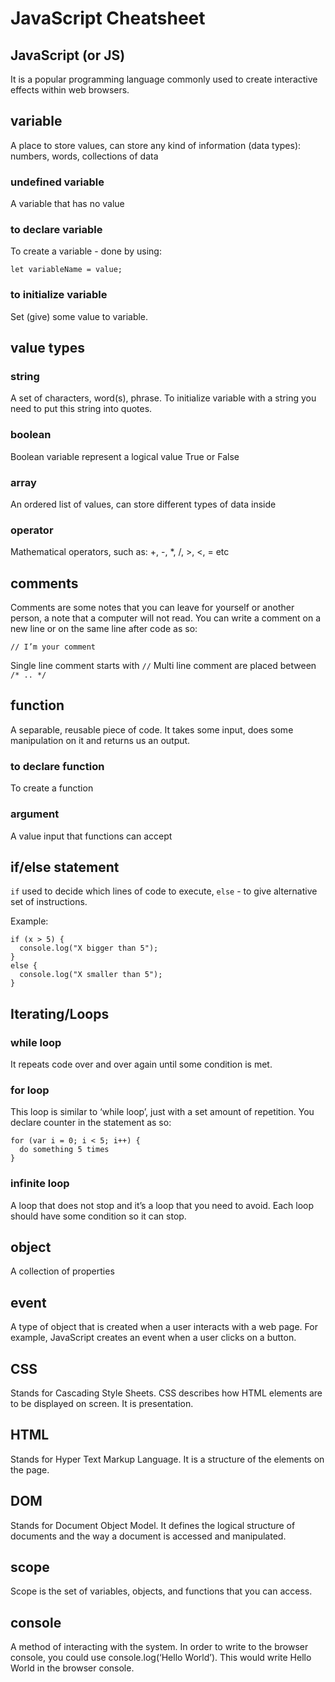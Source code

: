 # JavaScript Cheatsheet


## JavaScript (or JS)

It is a popular programming language commonly used to create interactive effects within web browsers.


## variable

A place to store values, can store any kind of information (data types): numbers, words, collections of data


### undefined variable

A variable that has no value

### to declare variable

To create a variable  - done by using: 

```
let variableName = value;
```


### to initialize variable

Set (give) some value to variable.

## value types

### string

A set of characters, word(s), phrase. To initialize variable with a string you need to put this string into quotes.

### boolean

Boolean variable represent a logical value True or False

### array

An ordered list of values, can store different types of data inside


### operator

Mathematical operators, such as: +, -, *, /, >, <, = etc


## comments

Comments are some notes that you can leave for yourself or another person, a note that a computer will not read. You can write a comment on a new line or on the same line after code as so:  

```
// I’m your comment
```
Single line comment starts with `//`
Multi line comment are placed between `/* .. */`


## function

A separable, reusable piece of code. It takes some input, does some manipulation on it and returns us an output.


### to declare function

To create a function

### argument

A value input that functions can accept


## if/else statement

`if` used to decide which lines of code to execute, `else` - to give alternative set of instructions. 

Example: 

```
if (x > 5) {
  console.log("X bigger than 5");
}
else {
  console.log("X smaller than 5");
}
```

## Iterating/Loops

### while loop

It repeats code over and over again until some condition is met.


### for loop

This loop is similar to ‘while loop’, just with a set amount of repetition. You declare counter in the statement as so: 

```
for (var i = 0; i < 5; i++) {
  do something 5 times
}
```


### infinite loop

A loop that does not stop and it’s a loop that you need to avoid. Each loop should have some condition so it can stop.


## object

A collection of properties


## event

A type of object that is created when a user interacts with a web page. For example, JavaScript creates an event when a user clicks on a button.


## CSS

Stands for Cascading Style Sheets. CSS describes how HTML elements are to be displayed on screen. It is presentation.


## HTML

Stands for Hyper Text Markup Language. It is a structure of the elements on the page.


## DOM

Stands for Document Object Model. It defines the logical structure of documents and the way a document is accessed and manipulated.


## scope

Scope is the set of variables, objects, and functions that you can access.


## console

 A method of interacting with the system. In order to write to the browser console, you could use console.log(‘Hello World’). This would write Hello World in the browser console.
